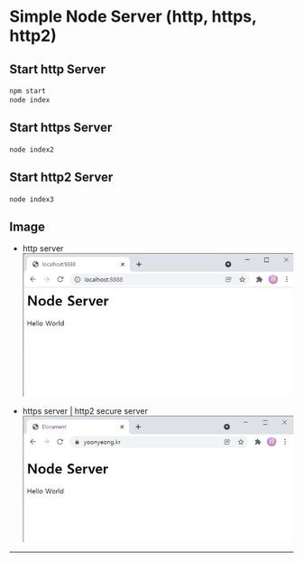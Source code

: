 # __Simple Node Server__ (http, https, http2)
    


## __Start http Server__
    npm start 
    node index

## __Start https Server__
    node index2

## __Start http2 Server__
    node index3


## __Image__
- http server
![http](./images/http.png "http page")

- https server | http2 secure server
![https](./images/https.png "https page")

-------
